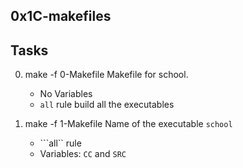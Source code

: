 ## 0x1C-makefiles


## Tasks
0. make -f 0-Makefile
Makefile for school.
	- No Variables
	- ```all``` rule build all the executables

0. make -f 1-Makefile
Name of the executable ```school```
	- ```all`` rule
	- Variables: ```CC``` and ```SRC```

